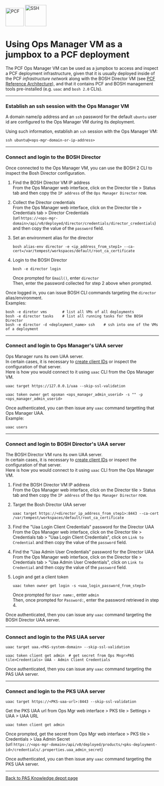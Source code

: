 <img src="https://docs.pivotal.io/images/cloud_rings.png" alt="PCF" height="60"/>&nbsp;<img src="http://icons.iconarchive.com/icons/artua/mac/256/Terminal-icon.png" alt="SSH " height="70"/>

# Using Ops Manager VM as a jumpbox to a PCF deployment

The PCF Ops Manager VM can be used as a jumpbox to access and inspect a PCF deployment infrastructure, given that it is usually deployed inside of the PCF *infrastructure network*  along with the BOSH Director VM (see [PCF Reference Architecture](https://docs.pivotal.io/pivotalcf/refarch/index.html)), and that it contains PCF and BOSH management tools pre-installed (e.g. `uaac` and `bosh 2.0` CLIs).


---
### Establish an ssh session with the Ops Manager VM

A domain name/ip address and an `ssh` password for the default `ubuntu` user id are configured to the Ops Manager VM during its deployment.

Using such information, establish an `ssh` session with the Ops Manager VM:  

`ssh ubuntu@<ops-mgr-domain-or-ip-address>`  


---
### Connect and login to the BOSH Director

Once connected to the Ops Manager VM, you can use the BOSH 2 CLI to inspect the Bosh Director configuration.

1) Find the BOSH Director VM IP address  
   From the Ops Manager web interface, click on the Director tile > Status tab  and then copy the `IP address` of the `Ops Manager Director` row.  

2) Collect the Director credentials  
   From the Ops Manager web interface, click on the Director tile > Credentials tab > Director Credentials  
   (url `https://<ops-mgr-domain>/api/v0/deployed/director/credentials/director_credentials`)  
   and then copy the value of the `password` field.  

3) Set an environment alias for the director  

   `bosh alias-env director -e <ip_address_from_step1> --ca-cert=/var/tempest/workspaces/default/root_ca_certificate`  

4) Login to the BOSH Director  

   `bosh -e director login`  

   Once prompted for `Email()`, enter `director`  
   Then, enter the password collected for step 2 above when prompted.  

Once logged in, you can issue BOSH CLI commands targeting the `director` alias/environment.  
Examples:  

`bosh -e diretor vms       # list all VMs of all deployments`  
`bosh -e director tasks    # list all running tasks for the BOSH Director`  
`bosh -e director -d <deployment_name> ssh    # ssh into one of the VMs of a deployment`  


---
### Connect and login to Ops Manager's UAA server

Ops Manager runs its own UAA server.  
In certain cases, it is necessary to [create client IDs](https://docs.pivotal.io/pivotalcf/2-0/customizing/opsman-users.html) or inspect the configuration of that server.  
Here is how you would connect to it using `uaac` CLI from the Ops Manager VM.

`uaac target https://127.0.0.1/uaa --skip-ssl-validation`

`uaac token owner get opsman <ops_manager_admin_userid> -s "" -p <ops_manager_admin_userid>`

Once authenticated, you can then issue any `uaac` command targetting that Ops Manager UAA.  
Example:  
  
`uaac users`


---
### Connect and login to BOSH Director's UAA server

The BOSH Director VM runs its own UAA server.  
In certain cases, it is necessary to [create client IDs](https://docs.pivotal.io/pivotalcf/customizing/opsmanager-create-bosh-client.html) or inspect the configuration of that server.  
Here is how you would connect to it using `uaac` CLI from the Ops Manager VM.  

1) Find the BOSH Director VM IP address  
   From the Ops Manager web interface, click on the Director tile > Status tab  and then copy the `IP address` of the `Ops Manager Director` row.  

2) Target the Bosh Director UAA server  

   `uaac target https://<director_ip_address_from_step1>:8443 --ca-cert /var/tempest/workspaces/default/root_ca_certificate`  

3) Find the "Uaa Login Client Credentials" password for the Director UAA  
   From the Ops Manager web interface, click on the Director tile > Credentials tab > "Uaa Login Client Credentials", click on `Link to Credential` and then copy the value of the `password` field.  

4) Find the "Uaa Admin User Credentials" password for the Director UAA   
   From the Ops Manager web interface, click on the Director tile > Credentials tab > "Uaa Admin User Credentials", click on `Link to Credential` and then copy the value of the `password` field.  

5) Login and get a client token  

   `uaac token owner get login -s <uaa_login_password_from_step3>`  

   Once prompted for `User name:`, enter `admin`  
   Then, once prompted for `Password:`, enter the password retrieved in step 4.  

Once authenticated, then you can issue any `uaac` command targeting the BOSH Director UAA server.  


---
### Connect and login to the PAS UAA server

`uaac target uaa.<PAS-system-domain> --skip-ssl-validation`

`uaac token client get admin  # get secret from Ops Mngr>PAS tile>Credentials> UAA - Admin Client Credentials`

Once authenticated, then you can issue any `uaac` command targeting the PAS UAA server.


---
### Connect and login to the PKS UAA server

`uaac target https://<PKS-uaa-url>:8443 --skip-ssl-validation`  

Get the PKS UAA url from Ops Mgr web interface > PKS tile > Settings > UAA > UAA URL  

`uaac token client get admin`  

Once prompted, get the secret from Ops Mgr web interface > PKS tile > Credentials > Uaa Admin Secret  
(url `https://<ops-mgr-domain>/api/v0/deployed/products/<pks-deployment-id>/credentials/.properties.uaa_admin_secret`)  

Once authenticated, you can then issue any `uaac` command targeting the PKS UAA server.  

---

[Back to PAS Knowledge depot page](.)
